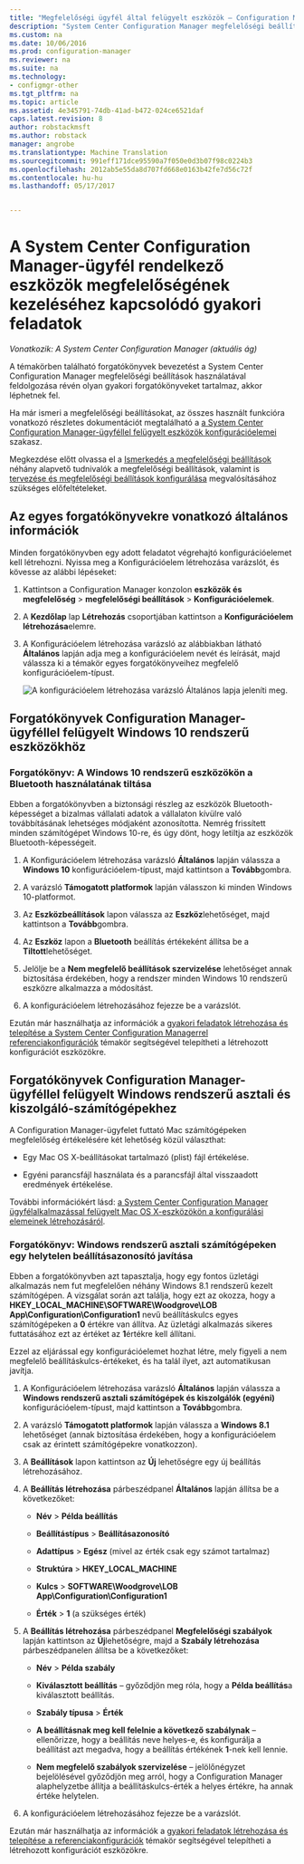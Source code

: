 ```yaml
---
title: "Megfelelőségi ügyfél által felügyelt eszközök – Configuration Manager általános felügyeleti feladatai |} Microsoft Docs"
description: "System Center Configuration Manager megfelelőségi beállítások információ feldolgozása révén olyan gyakori forgatókönyveket tartalmaz."
ms.custom: na
ms.date: 10/06/2016
ms.prod: configuration-manager
ms.reviewer: na
ms.suite: na
ms.technology:
- configmgr-other
ms.tgt_pltfrm: na
ms.topic: article
ms.assetid: 4e345791-74db-41ad-b472-024ce6521daf
caps.latest.revision: 8
author: robstackmsft
ms.author: robstack
manager: angrobe
ms.translationtype: Machine Translation
ms.sourcegitcommit: 991eff171dce95590a7f050e0d3b07f98c0224b3
ms.openlocfilehash: 2012ab5e55da8d707fd668e0163b42fe7d56c72f
ms.contentlocale: hu-hu
ms.lasthandoff: 05/17/2017


---
```

# <a name="common-tasks-for-managing-compliance-on-devices-with-the-system-center-configuration-manager-client"></a>A System Center Configuration Manager-ügyfél rendelkező eszközök megfelelőségének kezeléséhez kapcsolódó gyakori feladatok

*Vonatkozik: A System Center Configuration Manager (aktuális ág)*

A témakörben található forgatókönyvek bevezetést a System Center Configuration Manager megfelelőségi beállítások használatával feldolgozása révén olyan gyakori forgatókönyveket tartalmaz, akkor léphetnek fel.  

 Ha már ismeri a megfelelőségi beállításokat, az összes használt funkcióra vonatkozó részletes dokumentációt megtalálható a [a System Center Configuration Manager-ügyféllel felügyelt eszközök konfigurációelemei](../../compliance/deploy-use/configuration-items-for-devices-managed-with-the-client.md) szakasz.  

 Megkezdése előtt olvassa el a [Ismerkedés a megfelelőségi beállítások](../../compliance/get-started/get-started-with-compliance-settings.md) néhány alapvető tudnivalók a megfelelőségi beállítások, valamint is [tervezése és megfelelőségi beállítások konfigurálása](../../compliance/plan-design/plan-for-and-configure-compliance-settings.md) megvalósításához szükséges előfeltételeket.  

## <a name="general-information-for-each-scenario"></a>Az egyes forgatókönyvekre vonatkozó általános információk  
 Minden forgatókönyvben egy adott feladatot végrehajtó konfigurációelemet kell létrehozni. Nyissa meg a Konfigurációelem létrehozása varázslót, és kövesse az alábbi lépéseket:  

1.  Kattintson a Configuration Manager konzolon **eszközök és megfelelőség** > **megfelelőségi beállítások** > **Konfigurációelemek**.  

3.  A **Kezdőlap** lap **Létrehozás** csoportjában kattintson a **Konfigurációelem létrehozása**elemre.  

4.  A Konfigurációelem létrehozása varázsló az alábbiakban látható **Általános** lapján adja meg a konfigurációelem nevét és leírását, majd válassza ki a témakör egyes forgatókönyveihez megfelelő konfigurációelem-típust.  

     ![A konfigurációelem létrehozása varázsló Általános lapja jeleníti meg.](/sccm/compliance/plan-design/media/Compliance-Settings-Wizard---1.png)  

## <a name="scenarios-for-windows-10-devices-managed-with-the-configuration-manager-client"></a>Forgatókönyvek Configuration Manager-ügyféllel felügyelt Windows 10 rendszerű eszközökhöz  

### <a name="scenario-disable-the-use-of-bluetooth-on-windows-10-devices"></a>Forgatókönyv: A Windows 10 rendszerű eszközökön a Bluetooth használatának tiltása  
 Ebben a forgatókönyvben a biztonsági részleg az eszközök Bluetooth-képességet a bizalmas vállalati adatok a vállalaton kívülre való továbbításának lehetséges módjaként azonosította. Nemrég frissített minden számítógépet Windows 10-re, és úgy dönt, hogy letiltja az eszközök Bluetooth-képességeit.  

1.  A Konfigurációelem létrehozása varázsló **Általános** lapján válassza a **Windows 10** konfigurációelem-típust, majd kattintson a **Tovább**gombra.  

2.  A varázsló **Támogatott platformok** lapján válasszon ki minden Windows 10-platformot.  

3.  Az **Eszközbeállítások** lapon válassza az **Eszköz**lehetőséget, majd kattintson a **Tovább**gombra.  

4.  Az **Eszköz** lapon a **Bluetooth** beállítás értékeként állítsa be a **Tiltott**lehetőséget.  

5.  Jelölje be a **Nem megfelelő beállítások szervizelése** lehetőséget annak biztosítása érdekében, hogy a rendszer minden Windows 10 rendszerű eszközre alkalmazza a módosítást.  

6.  A konfigurációelem létrehozásához fejezze be a varázslót.  

 Ezután már használhatja az információk a [gyakori feladatok létrehozása és telepítése a System Center Configuration Managerrel referenciakonfigurációk](../../compliance/plan-design/common-tasks-for-creating-and-deploying-configuration-baselines.md) témakör segítségével telepítheti a létrehozott konfigurációt eszközökre.  

## <a name="scenarios-for-windows-desktop-and-server-computers-managed-with-the-configuration-manager-client"></a>Forgatókönyvek Configuration Manager-ügyféllel felügyelt Windows rendszerű asztali és kiszolgáló-számítógépekhez  
 A Configuration Manager-ügyfelet futtató Mac számítógépeken megfelelőség értékelésére két lehetőség közül választhat:  

-   Egy Mac OS X-beállításokat tartalmazó (plist) fájl értékelése.  

-   Egyéni parancsfájl használata és a parancsfájl által visszaadott eredmények értékelése.  

 További információkért lásd: [a System Center Configuration Manager ügyfélalkalmazással felügyelt Mac OS X-eszközökön a konfigurálási elemeinek létrehozásáról](../../compliance/deploy-use/create-configuration-items-for-mac-os-x-devices-managed-with-the-client.md).  

### <a name="scenario-remediate-an-incorrect-registry-value-on-windows-desktop-computers"></a>Forgatókönyv: Windows rendszerű asztali számítógépeken egy helytelen beállításazonosító javítása  
 Ebben a forgatókönyvben azt tapasztalja, hogy egy fontos üzletági alkalmazás nem fut megfelelően néhány Windows 8.1 rendszerű kezelt számítógépen. A vizsgálat során azt találja, hogy ezt az okozza, hogy a **HKEY_LOCAL_MACHINE\SOFTWARE\Woodgrove\LOB App\Configuration\Configuration1** nevű beállításkulcs egyes számítógépeken a **0** értékre van állítva. Az üzletági alkalmazás sikeres futtatásához ezt az értéket az **1**értékre kell állítani.  

 Ezzel az eljárással egy konfigurációelemet hozhat létre, mely figyeli a nem megfelelő beállításkulcs-értékeket, és ha talál ilyet, azt automatikusan javítja.  

1.  A Konfigurációelem létrehozása varázsló **Általános** lapján válassza a **Windows rendszerű asztali számítógépek és kiszolgálók (egyéni)** konfigurációelem-típust, majd kattintson a **Tovább**gombra.  

2.  A varázsló **Támogatott platformok** lapján válassza a **Windows 8.1** lehetőséget (annak biztosítása érdekében, hogy a konfigurációelem csak az érintett számítógépekre vonatkozzon).  

3.  A **Beállítások** lapon kattintson az **Új** lehetőségre egy új beállítás létrehozásához.  

4.  A **Beállítás létrehozása** párbeszédpanel **Általános** lapján állítsa be a következőket:  

    -   **Név** > **Példa beállítás**  

    -   **Beállítástípus** > **Beállításazonosító**  

    -   **Adattípus** > **Egész** (mivel az érték csak egy számot tartalmaz)  

    -   **Struktúra** > **HKEY_LOCAL_MACHINE**  

    -   **Kulcs** > **SOFTWARE\Woodgrove\LOB App\Configuration\Configuration1**  

    -   **Érték** > **1** (a szükséges érték)  

5.  A **Beállítás létrehozása** párbeszédpanel **Megfelelőségi szabályok** lapján kattintson az **Új**lehetőségre, majd a **Szabály létrehozása** párbeszédpanelen állítsa be a következőket:  

    -   **Név** > **Példa szabály**  

    -   **Kiválasztott beállítás** – győződjön meg róla, hogy a **Példa beállítás**a kiválasztott beállítás.  

    -   **Szabály típusa** > **Érték**  

    -   **A beállításnak meg kell felelnie a következő szabálynak** – ellenőrizze, hogy a beállítás neve helyes-e, és konfigurálja a beállítást azt megadva, hogy a beállítás értékének **1**-nek kell lennie.  

    -   **Nem megfelelő szabályok szervizelése** – jelölőnégyzet bejelölésével győződjön meg arról, hogy a Configuration Manager alaphelyzetbe állítja a beállításkulcs-érték a helyes értékre, ha annak értéke helytelen.  

6.  A konfigurációelem létrehozásához fejezze be a varázslót.  

 Ezután már használhatja az információk a [gyakori feladatok létrehozása és telepítése a referenciakonfigurációk](../../compliance/plan-design/common-tasks-for-creating-and-deploying-configuration-baselines.md) témakör segítségével telepítheti a létrehozott konfigurációt eszközökre.  


